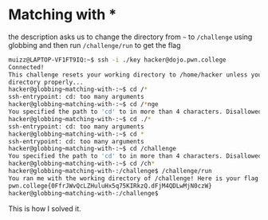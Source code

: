 # Matching with *

the description asks us to change the directory from `~` to `/challenge` using globbing and then run `/challenge/run` to get the flag

```bash
muizz@LAPTOP-VF1FT9IQ:~$ ssh -i ./key hacker@dojo.pwn.college
Connected!
This challenge resets your working directory to /home/hacker unless you change
directory properly...
hacker@globbing~matching-with-:~$ cd /*
ssh-entrypoint: cd: too many arguments
hacker@globbing~matching-with-:~$ cd /*nge
You specified the path to 'cd' to in more than 4 characters. Disallowed!
hacker@globbing~matching-with-:~$ cd ./*
ssh-entrypoint: cd: too many arguments
hacker@globbing~matching-with-:~$ cd *
ssh-entrypoint: cd: too many arguments
hacker@globbing~matching-with-:~$ cd /challenge
You specified the path to 'cd' to in more than 4 characters. Disallowed!
hacker@globbing~matching-with-:~$ cd /ch*
hacker@globbing~matching-with-:/challenge$ /challenge/run
You ran me with the working directory of /challenge! Here is your flag:
pwn.college{0FfrJWvQcLZHuluHx5q75KIRkzQ.dFjM4QDLwMjN0czW}
hacker@globbing~matching-with-:/challenge$
```

This is how I solved it.
